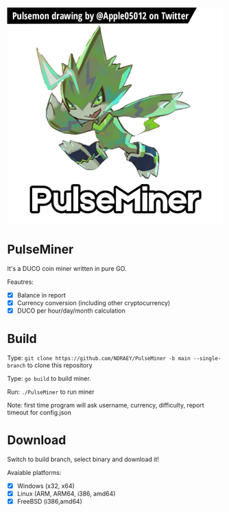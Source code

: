 <img src="assets/logo_copyright_apple05012.png"></img>

# PulseMiner
It's a DUCO coin miner written in pure GO.

Feautres:
- [X] Balance in report
- [X] Currency conversion (including other cryptocurrency)
- [X] DUCO per hour/day/month calculation

# Build
Type: `git clone https://github.com/NDRAEY/PulseMiner -b main --single-branch` to clone this repository

Type: `go build` to build miner.

Run: `./PulseMiner` to run miner

Note: first time program will ask username, currency, difficulty, report timeout for config.json

# Download
Switch to build branch, select binary and download it!

Avaiable platforms:

- [X] Windows (x32, x64)
- [X] Linux (ARM, ARM64, i386, amd64)
- [X] FreeBSD (i386,amd64)
